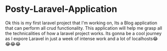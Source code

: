 # Posty-Laravel-Application
Ok this is my first laravel project that l'm working on, Its a Blog application that can perform all crud functionality. This application will help me grasp all the technicalities of how a laravel project works. Its gonna be a cool journey as l expore Laravel in just a week of intense work and a lot of localhosts😂😂😂😂
